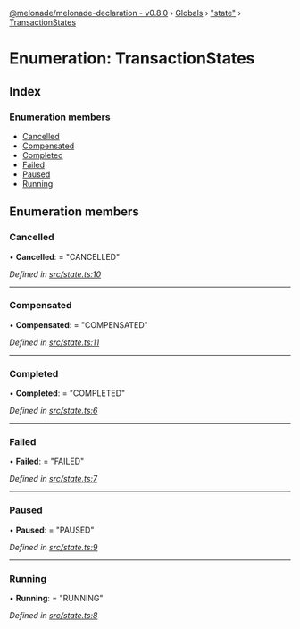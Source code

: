 [@melonade/melonade-declaration - v0.8.0](../README.md) › [Globals](../globals.md) › ["state"](../modules/_state_.md) › [TransactionStates](_state_.transactionstates.md)

# Enumeration: TransactionStates

## Index

### Enumeration members

* [Cancelled](_state_.transactionstates.md#cancelled)
* [Compensated](_state_.transactionstates.md#compensated)
* [Completed](_state_.transactionstates.md#completed)
* [Failed](_state_.transactionstates.md#failed)
* [Paused](_state_.transactionstates.md#paused)
* [Running](_state_.transactionstates.md#running)

## Enumeration members

###  Cancelled

• **Cancelled**: = "CANCELLED"

*Defined in [src/state.ts:10](https://github.com/devit-tel/melonade-declaration/blob/26b2f11/src/state.ts#L10)*

___

###  Compensated

• **Compensated**: = "COMPENSATED"

*Defined in [src/state.ts:11](https://github.com/devit-tel/melonade-declaration/blob/26b2f11/src/state.ts#L11)*

___

###  Completed

• **Completed**: = "COMPLETED"

*Defined in [src/state.ts:6](https://github.com/devit-tel/melonade-declaration/blob/26b2f11/src/state.ts#L6)*

___

###  Failed

• **Failed**: = "FAILED"

*Defined in [src/state.ts:7](https://github.com/devit-tel/melonade-declaration/blob/26b2f11/src/state.ts#L7)*

___

###  Paused

• **Paused**: = "PAUSED"

*Defined in [src/state.ts:9](https://github.com/devit-tel/melonade-declaration/blob/26b2f11/src/state.ts#L9)*

___

###  Running

• **Running**: = "RUNNING"

*Defined in [src/state.ts:8](https://github.com/devit-tel/melonade-declaration/blob/26b2f11/src/state.ts#L8)*
